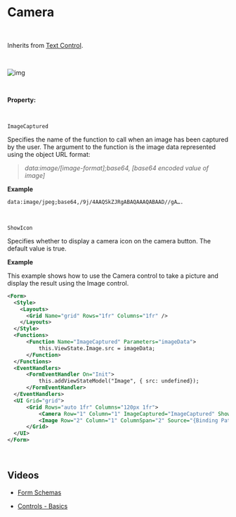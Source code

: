 
# Camera

<br/>

Inherits from [Text Control](textcontrol.md).

<br/>

![img](https://profitbasedocs.blob.core.windows.net/images/camera1.png)

<br/>

**Property:**

<br/>

`ImageCaptured`

Specifies the name of the function to call when an image has been captured by the user. The argument to the function is the image data represented using the object URL format:

> _data:image/[image-format];base64, [base64 encoded value of image]_

**Example**

```
data:image/jpeg;base64,/9j/4AAQSkZJRgABAQAAAQABAAD//gA….
```

<br/>

`ShowIcon`

Specifies whether to display a camera icon on the camera button. The default value is true.
<br/>

**Example**

This example shows how to use the Camera control to take a picture and display the result using the Image control.

```xml
<Form>
  <Style>
    <Layouts>
      <Grid Name="grid" Rows="1fr" Columns="1fr" />
    </Layouts>
  </Style>
  <Functions>
      <Function Name="ImageCaptured" Parameters="imageData">
          this.ViewState.Image.src = imageData;
      </Function>
  </Functions>
  <EventHandlers>
      <FormEventHandler On="Init">
          this.addViewStateModel("Image", { src: undefined});
      </FormEventHandler>
  </EventHandlers>
  <UI Grid="grid">
      <Grid Rows="auto 1fr" Columns="120px 1fr">
          <Camera Row="1" Column="1" ImageCaptured="ImageCaptured" ShowIcon="true" Text="Take picture" />
          <Image Row="2" Column="1" ColumnSpan="2" Source="{Binding Path:ViewState.Image.src}"  />
      </Grid>
  </UI>
</Form>
```

<br/>

## Videos

- [Form Schemas](../../../../videos/formschemas.md)

- [Controls - Basics](https://profitbasedocs.blob.core.windows.net/videos/Form%20Schema%20-%20Input%20Element.mp4)
